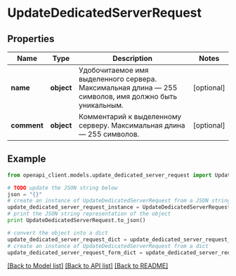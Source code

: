 # UpdateDedicatedServerRequest


## Properties
Name | Type | Description | Notes
------------ | ------------- | ------------- | -------------
**name** | **object** | Удобочитаемое имя выделенного сервера. Максимальная длина — 255 символов, имя должно быть уникальным. | [optional] 
**comment** | **object** | Комментарий к выделенному серверу. Максимальная длина — 255 символов. | [optional] 

## Example

```python
from openapi_client.models.update_dedicated_server_request import UpdateDedicatedServerRequest

# TODO update the JSON string below
json = "{}"
# create an instance of UpdateDedicatedServerRequest from a JSON string
update_dedicated_server_request_instance = UpdateDedicatedServerRequest.from_json(json)
# print the JSON string representation of the object
print UpdateDedicatedServerRequest.to_json()

# convert the object into a dict
update_dedicated_server_request_dict = update_dedicated_server_request_instance.to_dict()
# create an instance of UpdateDedicatedServerRequest from a dict
update_dedicated_server_request_form_dict = update_dedicated_server_request.from_dict(update_dedicated_server_request_dict)
```
[[Back to Model list]](../README.md#documentation-for-models) [[Back to API list]](../README.md#documentation-for-api-endpoints) [[Back to README]](../README.md)


